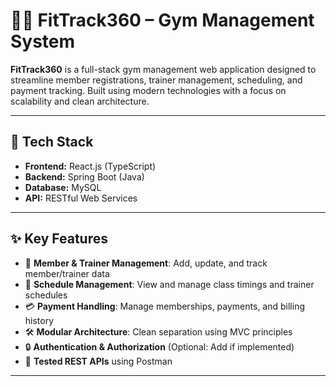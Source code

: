 # 🏋️‍♂️ FitTrack360 – Gym Management System

**FitTrack360** is a full-stack gym management web application designed to streamline member registrations, trainer management, scheduling, and payment tracking. Built using modern technologies with a focus on scalability and clean architecture.

---

## 🔧 Tech Stack

- **Frontend:** React.js (TypeScript)
- **Backend:** Spring Boot (Java)
- **Database:** MySQL
- **API:** RESTful Web Services

---

## ✨ Key Features

- 👥 **Member & Trainer Management**: Add, update, and track member/trainer data
- 📅 **Schedule Management**: View and manage class timings and trainer schedules
- 💳 **Payment Handling**: Manage memberships, payments, and billing history
- 🛠 **Modular Architecture**: Clean separation using MVC principles
- 🔒 **Authentication & Authorization** (Optional: Add if implemented)
- 🧪 **Tested REST APIs** using Postman

---

